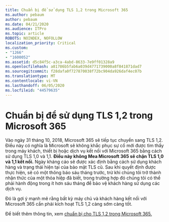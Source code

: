 ```yaml
---
title: Chuẩn bị để sử dụng TLS 1,2 trong Microsoft 365
ms.author: pebaum
author: pebaum
ms.date: 04/21/2020
ms.audience: ITPro
ms.topic: article
ROBOTS: NOINDEX, NOFOLLOW
localization_priority: Critical
ms.custom:
- "1266"
- "1600052"
ms.assetid: d5c84f5c-a3ca-4abd-8633-7e9ff01328a9
ms.openlocfilehash: a81786b5fab6a039d4771739000a8f841871dad7
ms.sourcegitcommit: f28dafa0f727870038f72bc904da926daf4ec07b
ms.translationtype: MT
ms.contentlocale: vi-VN
ms.lasthandoff: 06/05/2020
ms.locfileid: "44579635"
---
```

# <a name="prepare-for-use-of-tls-12-in-microsoft-365"></a>Chuẩn bị để sử dụng TLS 1,2 trong Microsoft 365

Vào ngày 31 tháng 10, 2018, Microsoft 365 sẽ tiếp tục chuyển sang TLS 1,2. Điều này có nghĩa là Microsoft sẽ không khắc phục sự cố mới được tìm thấy trong máy khách, thiết bị hoặc dịch vụ kết nối với Microsoft 365 bằng cách sử dụng TLS 1,0 và 1,1. **Điều này không Mea Microsoft 365 sẽ chặn TLS 1,0 và 1,1 kết nối.** Ngày kháng cáo sẽ được xác định bằng cách sử dụng khách hàng và trạng thái hiện tại của bảo mật TLS cũ. Sau khi quyết định được thực hiện, sẽ có một thông báo sáu tháng trước, trừ khi chúng tôi trở thành nhận thức của một thỏa hiệp đã biết, trong trường hợp đó chúng tôi có thể phải hành động trong ít hơn sáu tháng để bảo vệ khách hàng sử dụng các dịch vụ.
  
Đó là gợi ý mạnh mẽ rằng bất kỳ máy chủ và khách hàng kết nối với Microsoft 365 cần phải kích hoạt TLS 1,2 càng sớm càng tốt.
  
Để biết thêm thông tin, xem [chuẩn bị cho TLS 1,2 trong Microsoft 365.](https://support.microsoft.com/help/4057306/preparing-for-tls-1-2-in-office-365)
  